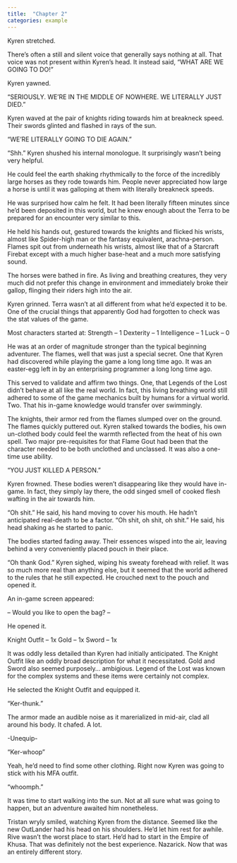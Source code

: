 ```yaml
---
title:  "Chapter 2"
categories: example
---
```


Kyren stretched. 

There’s often a still and silent voice that generally says nothing at all. That voice was not present within Kyren’s head. It instead said, “WHAT ARE WE GOING TO DO!”

Kyren yawned. 

“SERIOUSLY. WE’RE IN THE MIDDLE OF NOWHERE. WE LITERALLY JUST DIED.” 

Kyren waved at the pair of knights riding towards him at breakneck speed. Their swords glinted and flashed in rays of the sun. 

“WE’RE LITERALLY GOING TO DIE AGAIN.”

“Shh.” Kyren shushed his internal monologue. It surprisingly wasn’t being very helpful. 

He could feel the earth shaking rhythmically to the force of the incredibly large horses as they rode towards him. People never appreciated how large a horse is until it was galloping at them with literally breakneck speeds. 

He was surprised how calm he felt. It had been literally fifteen minutes since he’d been deposited in this world, but he knew enough about the Terra to be prepared for an encounter very similar to this. 

He held his hands out, gestured towards the knights and flicked his wrists, almost like Spider-high man or the fantasy equivalent, arachna-person. Flames spit out from underneath his wrists, almost like that of a Starcraft Firebat except with a much higher base-heat and a much more satisfying sound. 

The horses were bathed in fire. As living and breathing creatures, they very much did not prefer this change in environment and immediately broke their gallop, flinging their riders high into the air. 

Kyren grinned. Terra wasn’t at all different from what he’d expected it to be. One of the crucial things that apparently God had forgotten to check was the stat values of the game. 

Most characters started at: Strength – 1
Dexterity – 1
Intelligence – 1
Luck – 0

He was at an order of magnitude stronger than the typical beginning adventurer. The flames, well that was just a special secret. One that Kyren had discovered while playing the game a long long time ago. It was an easter-egg left in by an enterprising programmer a long long time ago. 

This served to validate and affirm two things. One, that Legends of the Lost didn’t behave at all like the real world. In fact, this living breathing world still adhered to some of the game mechanics built by humans for a virtual world. Two. That his in-game knowledge would transfer over swimmingly. 

The knights, their armor red from the flames slumped over on the ground. The flames quickly puttered out. Kyren stalked towards the bodies, his own un-clothed body could feel the warmth reflected from the heat of his own spell. Two major pre-requisites for that Flame Gout had been that the character needed to be both unclothed and unclassed. It was also a one-time use ability. 

“YOU JUST KILLED A PERSON.”

Kyren frowned. These bodies weren’t disappearing like they would have in-game. In fact, they simply lay there, the odd singed smell of cooked flesh wafting in the air towards him.

“Oh shit.” He said, his hand moving to cover his mouth. He hadn’t anticipated real-death to be a factor.  “Oh shit, oh shit, oh shit.” He said, his head shaking as he started to panic.

The bodies started fading away. Their essences wisped into the air, leaving behind a very conveniently placed pouch in their place. 

“Oh thank God.” Kyren sighed, wiping his sweaty forehead with relief. It was so much more real than anything else, but it seemed that the world adhered to the rules that he still expected. He crouched next to the pouch and opened it. 

An in-game screen appeared:

– Would you like to open the bag? – 

He opened it. 


Knight Outfit – 1x
Gold – 1x
Sword – 1x 

It was oddly less detailed than Kyren had initially anticipated. The Knight Outfit  like an oddly broad description for what it necessitated. Gold and Sword also seemed purposely… ambigious. Legend of the Lost was known for the complex systems and these items were certainly not complex. 

He selected the Knight Outfit and equipped it. 

“Ker-thunk.” 

The armor made an audible noise as it marerialized in mid-air, clad all around his body. It chafed. A lot. 

-Unequip-

“Ker-whoop”

Yeah, he’d need to find some other clothing. Right now Kyren was going to stick with his MFA outfit.  

“whoomph.”

It was time to start walking into the sun. Not at all sure what was going to happen, but an adventure awaited him nonetheless.

Tristan wryly smiled, watching Kyren from the distance. Seemed like the new OutLander had his head on his shoulders. He’d let him rest for awhile. Rive wasn’t the worst place to start. He’d had to start in the Empire of Khusa. That was definitely not the best experience. Nazarick. Now that was an entirely different story.

